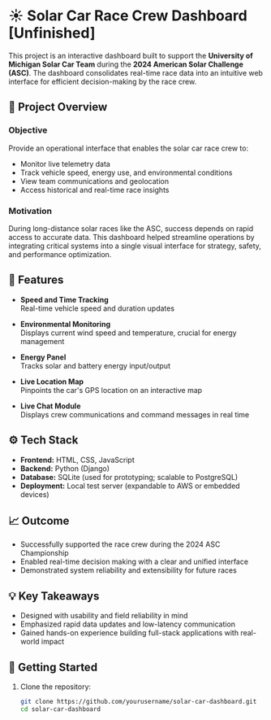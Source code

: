 # ☀️ Solar Car Race Crew Dashboard [Unfinished]

This project is an interactive dashboard built to support the **University of Michigan Solar Car Team** during the **2024 American Solar Challenge (ASC)**. The dashboard consolidates real-time race data into an intuitive web interface for efficient decision-making by the race crew.

## 🏁 Project Overview

### Objective
Provide an operational interface that enables the solar car race crew to:
- Monitor live telemetry data
- Track vehicle speed, energy use, and environmental conditions
- View team communications and geolocation
- Access historical and real-time race insights

### Motivation
During long-distance solar races like the ASC, success depends on rapid access to accurate data. This dashboard helped streamline operations by integrating critical systems into a single visual interface for strategy, safety, and performance optimization.

## 🔧 Features

- **Speed and Time Tracking**  
  Real-time vehicle speed and duration updates

- **Environmental Monitoring**  
  Displays current wind speed and temperature, crucial for energy management

- **Energy Panel**  
  Tracks solar and battery energy input/output

- **Live Location Map**  
  Pinpoints the car's GPS location on an interactive map

- **Live Chat Module**  
  Displays crew communications and command messages in real time

## ⚙️ Tech Stack

- **Frontend:** HTML, CSS, JavaScript  
- **Backend:** Python (Django)  
- **Database:** SQLite (used for prototyping; scalable to PostgreSQL)  
- **Deployment:** Local test server (expandable to AWS or embedded devices)

## 📈 Outcome

- Successfully supported the race crew during the 2024 ASC Championship
- Enabled real-time decision making with a clear and unified interface
- Demonstrated system reliability and extensibility for future races

## 💡 Key Takeaways

- Designed with usability and field reliability in mind
- Emphasized rapid data updates and low-latency communication
- Gained hands-on experience building full-stack applications with real-world impact

## 🚀 Getting Started

1. Clone the repository:
   ```bash
   git clone https://github.com/yourusername/solar-car-dashboard.git
   cd solar-car-dashboard
